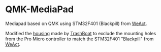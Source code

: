 # QMK-MediaPad
Mediapad based on QMK using STM32F401 (Blackpill) from [WeAct](https://www.aliexpress.com/item/1005001462415430.html).

Modified the [housing](https://www.thingiverse.com/thing:4605764) made by [TrashBoat](https://www.thingiverse.com/trashboat/designs) to exclude the mounting holes from the Pro Micro controller to match the STM32F401 "Blackpill" from [WeAct](https://www.aliexpress.com/item/1005001462415430.html).
